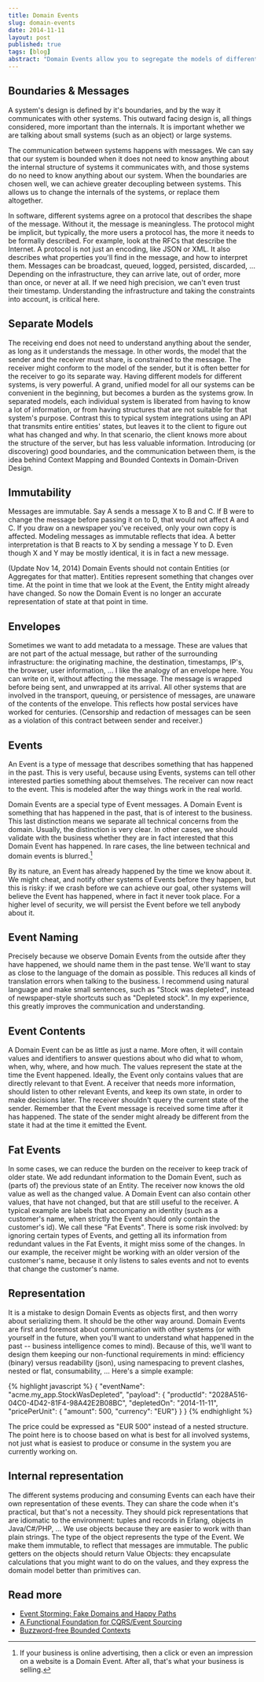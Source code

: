 ```yaml
---
title: Domain Events
slug: domain-events
date: 2014-11-11
layout: post
published: true
tags: [blog]
abstract: "Domain Events allow you to segregate the models of different systems"
---
```



## Boundaries & Messages

A system's design is defined by it's boundaries, and by the way it communicates with other systems. This outward facing design is, all things considered, more important than the internals. It is important whether we are talking about small systems (such as an object) or large systems.

 The communication between systems happens with messages. We can say that our system is bounded when it does not need to know anything about the internal structure of systems it communicates with, and those systems do no need to know anything about our system. When the boundaries are chosen well, we can achieve greater decoupling between systems. This allows us to change the internals of the systems, or replace them altogether.

In software, different systems agree on a protocol that describes the shape of the message. Without it, the message is meaningless. The protocol might be implicit, but typically, the more users a protocol has, the more it needs to be formally described. For example, look at the RFCs that describe the Internet. A protocol is not just an encoding, like JSON or XML. It also describes what properties you'll find in the message, and how to interpret them. Messages can be broadcast, queued, logged, persisted, discarded, ... Depending on the infrastructure, they can arrive late, out of order, more than once, or never at all. If we need high precision, we can't even trust their timestamp. Understanding the infrastructure and taking the constraints into account, is critical here.

## Separate Models

The receiving end does not need to understand anything about the sender, as long as it understands the message. In other words, the model that the sender and the receiver must share, is constrained to the message. The receiver might conform to the model of the sender, but it is often better for the receiver to go its separate way. Having different models for different systems, is very powerful. A grand, unified model for all our systems can be convenient in the beginning, but becomes a burden as the systems grow. In separated models, each individual system is liberated from having to know a lot of information, or from having structures that are not suitable for that system's purpose. Contrast this to typical system integrations using an API that transmits entire entities' states, but leaves it to the client to figure out what has changed and why. In that scenario, the client knows more about the structure of the server, but has less valuable information. Introducing (or discovering) good boundaries, and the communication between them, is the idea behind Context Mapping and Bounded Contexts in Domain-Driven Design.

## Immutability

Messages are immutable. Say A sends a message X to B and C. If B were to change the message before passing it on to D, that would not affect A and C. If you draw on a newspaper you've received, only your own copy is affected. Modeling messages as immutable reflects that idea. A better interpretation is that B reacts to X by sending a message Y to D. Even though X and Y may be mostly identical, it is in fact a new message.

(Update Nov 14, 2014) Domain Events should not contain Entities (or Aggregates for that matter). Entities represent something that changes over time. At the point in time that we look at the Event, the Entity might already have changed. So now the Domain Event is no longer an accurate representation of state at that point in time.

## Envelopes

Sometimes we want to add metadata to a message. These are values that are not part of the actual message, but rather of the surrounding infrastructure: the originating machine, the destination, timestamps, IP's, the browser, user information, ... I like the analogy of an envelope here. You can write on it, without affecting the message. The message is wrapped before being sent, and unwrapped at its arrival. All other systems that are involved in the transport, queuing, or persistence of messages, are unaware of the contents of the envelope. This reflects how postal services have worked for centuries. (Censorship and redaction of messages can be seen as a violation of this contract between sender and receiver.)

## Events

An Event is a type of message that describes something that has happened in the past. This is very useful, because using Events, systems can tell other interested parties something about themselves. The receiver can now react to the event. This is modeled after the way things work in the real world.

Domain Events are a special type of Event messages. A Domain Event is something that has happened in the past, that is of interest to the business. This last distinction means we separate all technical concerns from the domain. Usually, the distinction is very clear. In other cases, we should validate with the business whether they are in fact interested that this Domain Event has happened. In rare cases, the line between technical and domain events is blurred.[^1]

By its nature, an Event has already happened by the time we know about it. We might cheat, and notify other systems of Events before they happen, but this is risky: if we crash before we can achieve our goal, other systems will believe the Event has happened, where in fact it never took place. For a higher level of security, we will persist the Event before we tell anybody about it.

## Event Naming

Precisely because we observe Domain Events from the outside after they have happened, we should name them in the past tense. We'll want to stay as close to the language of the domain as possible. This reduces all kinds of translation errors when talking to the business. I recommend using natural language and make small sentences, such as "Stock was depleted", instead of newspaper-style shortcuts such as "Depleted stock". In my experience, this greatly improves the communication and understanding.


## Event Contents

A Domain Event can be as little as just a name. More often, it will contain values and identifiers to answer questions about who did what to whom, when, why, where, and how much. The values represent the state at the time the Event happened. Ideally, the Event only contains values that are directly relevant to that Event. A receiver that needs more information, should listen to other relevant Events, and keep its own state, in order to make decisions later. The receiver shouldn't query the current state of the sender. Remember that the Event message is received some time after it has happened. The state of the sender might already be different from the state it had at the time it emitted the Event.

## Fat Events

In some cases, we can reduce the burden on the receiver to keep track of older state. We add redundant information to the Domain Event, such as (parts of) the previous state of an Entity. The receiver now knows the old value as well as the changed value. A Domain Event can also contain other values, that have not changed, but that are still useful to the receiver. A typical example are labels that accompany an identity (such as a customer's name, when strictly the Event should only contain the customer's id). We call these "Fat Events". There is some risk involved: by ignoring certain types of Events, and getting all its information from redundant values in the Fat Events, it might miss some of the changes. In our example, the receiver might be working with an older version of the customer's name, because it only listens to sales events and not to events that change the customer's name.

## Representation

It is a mistake to design Domain Events as objects first, and then worry about serializing them. It should be the other way around. Domain Events are first and foremost about communication with other systems (or with yourself in the future, when you'll want to understand what happened in the past -- business intelligence comes to mind). Because of this, we'll want to design them keeping our non-functional requirements in mind: efficiency (binary) versus readability (json), using namespacing to prevent clashes, nested or flat, consumability, ... Here's a simple example:

{% highlight javascript %}
{ "eventName": "acme.my_app.StockWasDepleted",
    "payload": {
        "productId": "2028A516-04C0-4D42-81F4-98A42E2B08BC",
        "depletedOn": "2014-11-11",
        "pricePerUnit": { "amount": 500, "currency": "EUR"}
    }
}
{% endhighlight %}



The price could be expressed as "EUR 500" instead of a nested structure. The point here is to choose based on what is best for all involved systems, not just what is easiest to produce or consume in the system you are currently working on.

## Internal representation

The different systems producing and consuming Events can each have their own representation of these events. They can share the code when it's practical, but that's not a necessity. They should pick representations that are idiomatic to the environment: tuples and records in Erlang, objects in Java/C#/PHP, ... We use objects because they are easier to work with than plain strings. The type of the object represents the type of the Event. We make them immutable, to reflect that messages are immutable. The public getters on the objects should return Value Objects: they encapsulate calculations that you might want to do on the values, and they express the domain model better than primitives can.


[^1]: If your business is online advertising, then a click or even an impression on a website is a Domain Event. After all, that's what your business is selling.

## Read more

- [Event Storming: Fake Domains and Happy Paths](/2014/07/event-storming-fake-domains-happy-paths/)
- [A Functional Foundation for CQRS/Event Sourcing](/2014/05/functional-foundation-for-cqrs-event-sourcing/)
- [Buzzword-free Bounded Contexts](/2014/02/buzzword-free-bounded-contexts/)
